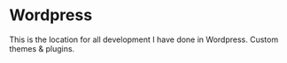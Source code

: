 # Wordpress
This is the location for all development I have done in Wordpress. Custom themes &amp; plugins.
